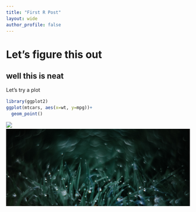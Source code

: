 ```yaml
---
title: "First R Post"
layout: wide
author_profile: false
---
```


Let’s figure this out
=====================

well this is neat
-----------------

Let’s try a plot

``` r
library(ggplot2)
ggplot(mtcars, aes(x=wt, y=mpg))+
  geom_point()
```

![](mcmaurer.github.io/_posts/2018-04-27-first-r-post_files/figure-markdown_github/unnamed-chunk-1-1.png)
![](/assets/images/Lightroom_JPEG_Exports/website-1070183.jpg)
